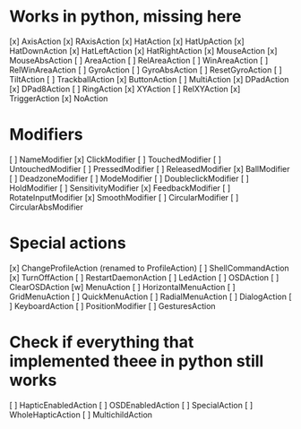 Works in python, missing here
=============================

[x] AxisAction
[x] RAxisAction
[x] HatAction
[x] HatUpAction
[x] HatDownAction
[x] HatLeftAction
[x] HatRightAction
[x] MouseAction
[x] MouseAbsAction
[ ] AreaAction
[ ] RelAreaAction
[ ] WinAreaAction
[ ] RelWinAreaAction
[ ] GyroAction
[ ] GyroAbsAction
[ ] ResetGyroAction
[ ] TiltAction
[ ] TrackballAction
[x] ButtonAction
[ ] MultiAction
[x] DPadAction
[x] DPad8Action
[ ] RingAction
[x] XYAction
[ ] RelXYAction
[x] TriggerAction
[x] NoAction


Modifiers
=========
[ ] NameModifier
[x] ClickModifier
[ ] TouchedModifier
[ ] UntouchedModifier
[ ] PressedModifier
[ ] ReleasedModifier
[x] BallModifier
[ ] DeadzoneModifier
[ ] ModeModifier
[ ] DoubleclickModifier
[ ] HoldModifier
[ ] SensitivityModifier
[x] FeedbackModifier
[ ] RotateInputModifier
[x] SmoothModifier
[ ] CircularModifier
[ ] CircularAbsModifier


Special actions
===============
[x] ChangeProfileAction (renamed to ProfileAction)
[ ] ShellCommandAction
[x] TurnOffAction
[ ] RestartDaemonAction
[ ] LedAction
[ ] OSDAction
[ ] ClearOSDAction
[w] MenuAction
[ ] HorizontalMenuAction
[ ] GridMenuAction
[ ] QuickMenuAction
[ ] RadialMenuAction
[ ] DialogAction
[ ] KeyboardAction
[ ] PositionModifier
[ ] GesturesAction


Check if everything that implemented theee in python still works
================================================================
[ ] HapticEnabledAction
[ ] OSDEnabledAction
[ ] SpecialAction
[ ] WholeHapticAction
[ ] MultichildAction
